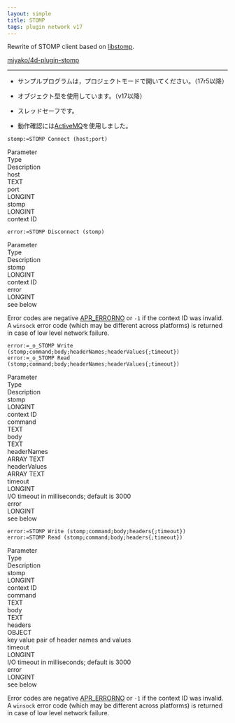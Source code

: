 ```yaml
---
layout: simple
title: STOMP
tags: plugin network v17
---
```


Rewrite of STOMP client based on [libstomp](https://github.com/a3linux/libstomp).

<!--more-->

[miyako/4d-plugin-stomp](https://github.com/miyako/4d-plugin-stomp)

---

* サンプルプログラムは，プロジェクトモードで開いてください。（17r5以降）

* オブジェクト型を使用しています。（v17以降）

* スレッドセーフです。

* 動作確認には[ActiveMQ](http://activemq.apache.org/getting-started.html)を使用しました。

```
stomp:=STOMP Connect (host;port)
```

<div class="grid">
  <div class="syntax-th cell cell--2">Parameter</div>
  <div class="syntax-th cell cell--2">Type</div>
  <div class="syntax-th cell cell--8">Description</div>
  <div class="syntax-td cell cell--2">host</div>
  <div class="syntax-td cell cell--2">TEXT</div>
  <div class="syntax-td cell cell--8"></div>  
  <div class="syntax-td cell cell--2">port</div>
  <div class="syntax-td cell cell--2">LONGINT</div>
  <div class="syntax-td cell cell--8"></div>  
  <div class="syntax-td cell cell--2">stomp</div>
  <div class="syntax-td cell cell--2">LONGINT</div>
  <div class="syntax-td cell cell--8">context ID</div>    
</div>

```
error:=STOMP Disconnect (stomp)
```

<div class="grid">
  <div class="syntax-th cell cell--2">Parameter</div>
  <div class="syntax-th cell cell--2">Type</div>
  <div class="syntax-th cell cell--8">Description</div>
  <div class="syntax-td cell cell--2">stomp</div>
  <div class="syntax-td cell cell--2">LONGINT</div>
  <div class="syntax-td cell cell--8">context ID</div>  
  <div class="syntax-td cell cell--2">error</div>
  <div class="syntax-td cell cell--2">LONGINT</div>
  <div class="syntax-td cell cell--8">see below</div>  
</div>

Error codes are negative [APR_ERRORNO](https://apr.apache.org/docs/apr/1.5/apr__errno_8h.html) or ``-1`` if the context ID was invalid. A ``winsock`` error code (which may be different across platforms) is returned in case of low level network failure.

```
error:=_o_STOMP Write (stomp;command;body;headerNames;headerValues{;timeout})
error:=_o_STOMP Read (stomp;command;body;headerNames;headerValues{;timeout})
```

<div class="grid">
  <div class="syntax-th cell cell--2">Parameter</div>
  <div class="syntax-th cell cell--2">Type</div>
  <div class="syntax-th cell cell--8">Description</div>
  <div class="syntax-td cell cell--2">stomp</div>
  <div class="syntax-td cell cell--2">LONGINT</div>
  <div class="syntax-td cell cell--8">context ID</div>  
  <div class="syntax-td cell cell--2">command</div>
  <div class="syntax-td cell cell--2">TEXT</div>
  <div class="syntax-td cell cell--8"></div>  
  <div class="syntax-td cell cell--2">body</div>
  <div class="syntax-td cell cell--2">TEXT</div>
  <div class="syntax-td cell cell--8"></div> 
    <div class="syntax-td cell cell--2">headerNames</div>
  <div class="syntax-td cell cell--2">ARRAY TEXT</div>
  <div class="syntax-td cell cell--8"></div> 
      <div class="syntax-td cell cell--2">headerValues</div>
  <div class="syntax-td cell cell--2">ARRAY TEXT</div>
  <div class="syntax-td cell cell--8"></div> 
        <div class="syntax-td cell cell--2">timeout</div>
  <div class="syntax-td cell cell--2">LONGINT </div>
  <div class="syntax-td cell cell--8">I/O timeout in milliseconds; default is 3000</div> 
    <div class="syntax-td cell cell--2">error</div>
  <div class="syntax-td cell cell--2">LONGINT</div>
  <div class="syntax-td cell cell--8">see below</div>  
</div>

```
error:=STOMP Write (stomp;command;body;headers{;timeout})
error:=STOMP Read (stomp;command;body;headers{;timeout})
```

<div class="grid">
  <div class="syntax-th cell cell--2">Parameter</div>
  <div class="syntax-th cell cell--2">Type</div>
  <div class="syntax-th cell cell--8">Description</div>
  <div class="syntax-td cell cell--2">stomp</div>
  <div class="syntax-td cell cell--2">LONGINT</div>
  <div class="syntax-td cell cell--8">context ID</div>  
  <div class="syntax-td cell cell--2">command</div>
  <div class="syntax-td cell cell--2">TEXT</div>
  <div class="syntax-td cell cell--8"></div>  
  <div class="syntax-td cell cell--2">body</div>
  <div class="syntax-td cell cell--2">TEXT</div>
  <div class="syntax-td cell cell--8"></div> 
    <div class="syntax-td cell cell--2">headers</div>
  <div class="syntax-td cell cell--2">OBJECT</div>
  <div class="syntax-td cell cell--8">key value pair of header names and values</div> 
        <div class="syntax-td cell cell--2">timeout</div>
  <div class="syntax-td cell cell--2">LONGINT </div>
  <div class="syntax-td cell cell--8">I/O timeout in milliseconds; default is 3000</div> 
    <div class="syntax-td cell cell--2">error</div>
  <div class="syntax-td cell cell--2">LONGINT</div>
  <div class="syntax-td cell cell--8">see below</div>  
</div>

Error codes are negative [APR_ERRORNO](https://apr.apache.org/docs/apr/1.5/apr__errno_8h.html) or ``-1`` if the context ID was invalid. A ``winsock`` error code (which may be different across platforms) is returned in case of low level network failure.

